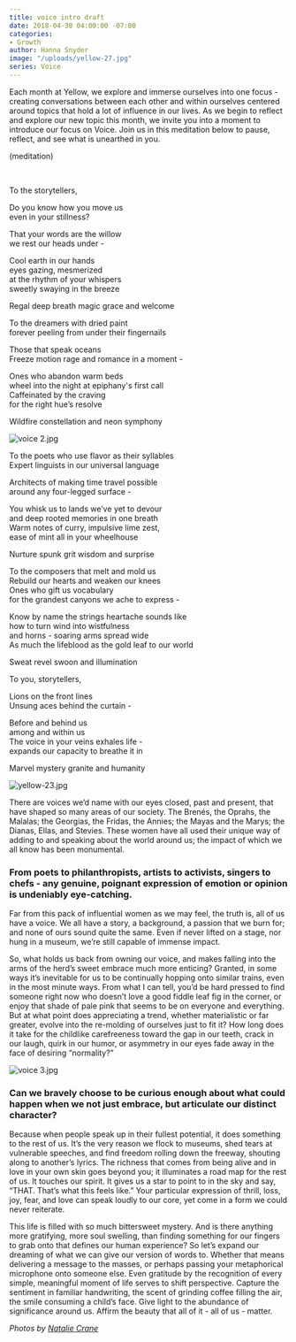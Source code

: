```yaml
---
title: voice intro draft
date: 2018-04-30 04:00:00 -07:00
categories:
- Growth
author: Hanna Snyder
image: "/uploads/yellow-27.jpg"
series: Voice
---
```


Each month at Yellow, we explore and immerse ourselves into one focus - creating conversations between each other and within ourselves centered around topics that hold a lot of influence in our lives. As we begin to reflect and explore our new topic this month, we invite you into a moment to introduce our focus on Voice. Join us in this meditation below to pause, reflect, and see what is unearthed in you.

(meditation)

<br>

To the storytellers,

Do you know how you move us  
even in your stillness?

That your words are the willow  
we rest our heads under -

Cool earth in our hands  
eyes gazing, mesmerized  
at the rhythm of your whispers  
sweetly swaying in the breeze 

Regal deep breath magic grace and welcome

To the dreamers with dried paint  
forever peeling from under their fingernails 

Those that speak oceans  
Freeze motion rage and romance in a moment -

Ones who abandon warm beds  
wheel into the night at epiphany's first call  
Caffeinated by the craving  
for the right hue’s resolve

Wildfire constellation and neon symphony

![voice 2.jpg](/uploads/voice%202.jpg)

To the poets who use flavor as their syllables  
Expert linguists in our universal language 

Architects of making time travel possible  
around any four-legged surface -

You whisk us to lands we’ve yet to devour  
and deep rooted memories in one breath  
Warm notes of curry, impulsive lime zest,  
ease of mint all in your wheelhouse 

Nurture spunk grit wisdom and surprise

To the composers that melt and mold us  
Rebuild our hearts and weaken our knees  
Ones who gift us vocabulary  
for the grandest canyons we ache to express -

Know by name the strings heartache sounds like  
how to turn wind into wistfulness  
and horns - soaring arms spread wide  
As much the lifeblood as the gold leaf to our world

Sweat revel swoon and illumination

To you, storytellers,

Lions on the front lines  
Unsung aces behind the curtain -

Before and behind us  
among and within us  
The voice in your veins exhales life -  
expands our capacity to breathe it in 

Marvel mystery granite and humanity

![yellow-23.jpg](/uploads/yellow-23.jpg)

There are voices we’d name with our eyes closed, past and present, that have shaped so many areas of our society. The Brenés, the Oprahs, the Malalas; the Georgias, the Fridas, the Annies; the Mayas and the Marys; the Dianas, Ellas, and Stevies. These women have all used their unique way of adding to and speaking about the world around us; the impact of which we all know has been monumental. 

### From poets to philanthropists, artists to activists, singers to chefs - any genuine, poignant expression of emotion or opinion is undeniably eye-catching. 

Far from this pack of influential women as we may feel, the truth is, all of us have a voice. We all have a story, a background, a passion that we burn for; and none of ours sound quite the same. Even if never lifted on a stage, nor hung in a museum, we’re still capable of immense impact. 

So, what holds us back from owning our voice, and makes falling into the arms of the herd’s sweet embrace much more enticing? Granted, in some ways it’s inevitable for us to be continually hopping onto similar trains, even in the most minute ways. From what I can tell, you’d be hard pressed to find someone right now who doesn’t love a good fiddle leaf fig in the corner, or enjoy that shade of pale pink that seems to be on everyone and everything. But at what point does appreciating a trend, whether materialistic or far greater, evolve into the re-molding of ourselves just to fit it? How long does it take for the childlike carefreeness toward the gap in our teeth, crack in our laugh, quirk in our humor, or asymmetry in our eyes fade away in the face of desiring “normality?”

![voice 3.jpg](/uploads/voice%203.jpg)

### Can we bravely choose to be curious enough about what could happen when we not just embrace, but articulate our distinct character?

Because when people speak up in their fullest potential, it does something to the rest of us. It’s the very reason we flock to museums, shed tears at vulnerable speeches, and find freedom rolling down the freeway, shouting along to another’s lyrics. The richness that comes from being alive and in love in your own skin goes beyond you; it illuminates a road map for the rest of us. It touches our spirit. It gives us a star to point to in the sky and say, “THAT. That’s what this feels like.” Your particular expression of thrill, loss, joy, fear, and love can speak loudly to our core, yet come in a form we could never reiterate. 

This life is filled with so much bittersweet mystery. And is there anything more gratifying, more soul swelling, than finding something for our fingers to grab onto that defines our human experience? So let’s expand our dreaming of what we can give our version of words to. Whether that means delivering a message to the masses, or perhaps passing your metaphorical microphone onto someone else. Even gratitude by the recognition of every simple, meaningful moment of life serves to shift perspective. Capture the sentiment in familiar handwriting, the scent of grinding coffee filling the air, the smile consuming a child’s face. Give light to the abundance of significance around us. Affirm the beauty that all of it - all of us - matter. 

_Photos by [Natalie Crane](http://www.likemorningsun.com/)_